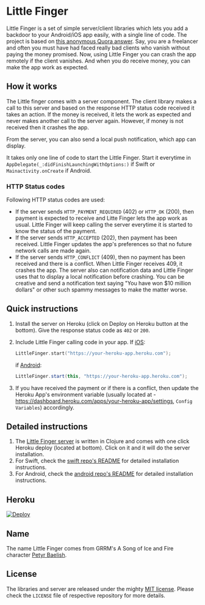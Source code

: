 # Little Finger

Little Finger is a set of simple server/client libraries which lets you add a backdoor to your Android/iOS app easily, with a single line of code. The project is based on [this anonymous Quora answer](https://www.quora.com/As-a-software-developer-how-often-do-you-leave-a-backdoor-in-your-code/answers/42071021?share=8fc91108&srid=J6SM). Say, you are a freelancer and often you must have had faced really bad clients who vanish without paying the money promised. Now, using Little Finger you can crash the app remotely if the client vanishes. And when you do receive money, you can make the app work as expected.

## How it works

The Little finger comes with a server component. The client library makes a call to this server and based on the response HTTP status code received it takes an action. If the money is received, it lets the work as expected and never makes another call to the server again. However, if money is not received then it crashes the app.

From the server, you can also send a local push notification, which app can display.

It takes only one line of code to start the Little Finger. Start it everytime in `AppDelegate(_:didFinishLaunchingWithOptions:)` if Swift or `Mainactivity.onCreate` if Android.

### HTTP Status codes

Following HTTP status codes are used:

- If the server sends `HTTP_PAYMENT_REQUIRED` (402) or `HTTP_OK` (200), then payment is expected to receive and Litte Finger lets the app work as usual. Little Finger will keep calling the server everytime it is started to know the status of the payment.
- If the server sends `HTTP_ACCEPTED` (202), then payment has been received. Little Finger updates the app's preferences so that no future network calls are made again.
- If the server sends `HTTP_CONFLICT` (409), then no payment has been received and there is a
conflict. When Little Finger receives 409, it crashes the app. The server also can notification data and Little Finger uses that to display a local notification before crashing. You can be creative and send a notification text saying "You have won $10 million dollars" or other such spammy messages to make the matter worse.

## Quick instructions

1. Install the server on Heroku (click on Deploy on Heroku button at the bottom). Give the response status code as `402` or `200`.
2. Include Little Finger calling code in your app. If [iOS](https://github.com/avinassh/little-finger-ios):
        
    ```swift
    LittleFinger.start("https://your-heroku-app.heroku.com");
    ```

    if [Android](https://github.com/avinassh/little-finger-android):
    
    ```java
    LittleFinger.start(this, "https://your-heroku-app.heroku.com");
    ```

3. If you have received the payment or if there is a conflict, then update the Heroku App's environment variable (usually located at - https://dashboard.heroku.com/apps/your-heroku-app/settings, `Config Variables`) accordingly.


## Detailed instructions

1. The [Little Finger server](https://github.com/avinassh/little-finger) is written in Clojure and comes with one click Heroku deploy (located at bottom). Click on it and it will do the server installation.
2. For Swift, check the [swift repo's README](https://github.com/avinassh/little-finger-ios) for detailed installation instructions.
3. For Android, check the [android repo's README](https://github.com/avinassh/little-finger-android) for detailed installation instructions.

## Heroku 

[![Deploy](https://www.herokucdn.com/deploy/button.svg)](https://heroku.com/deploy?template=https://github.com/avinassh/little-finger/tree/master)

## Name

The name Little Finger comes from GRRM's A Song of Ice and Fire character [Petyr Baelish](https://en.wikipedia.org/wiki/Petyr_Baelish).

## License

The libraries and server are released under the mighty [MIT license](https://v.mit-license.org/). Please check the `LICENSE` file of respective repository for more details.
